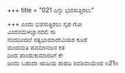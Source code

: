 +++
title = "021 ಎನ್ದು ಭಜಿಸುತ್ತಿರಲು"

+++
ಎಂದು ಭಜಿಸುತ್ತಿರಲು ನೃಪ ಗೋ  
ವಿಂದನಮಳಜ್ಞಾನದಲಿ ಸಾ  
ನಂದದಿಂದಲೆ ಸತ್ಯಭಾಮಾದೇವಿಯರ ಕೂಡೆ   
ಮಂದಮತಿ ಪವಮಾನಜನ ಕತ  
ದಿಂದ ಪಾಂಡುಕುಮಾರರಿಗೆ ಕೇ  
ಡಿಂದು ಬಹುದಾ ಋಷಿಯ ಶಾಪದಿ ಶಿವಶಿವಾಯೆಂದ     ॥21॥